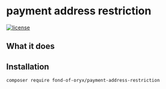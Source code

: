 # payment address restriction
[![license](https://img.shields.io/github/license/fond-of-oryx/payment-address-restriction.svg)](https://packagist.org/packages/fond-of-oryx/payment-address-restriction)

## What it does

## Installation

```
composer require fond-of-oryx/payment-address-restriction
```

